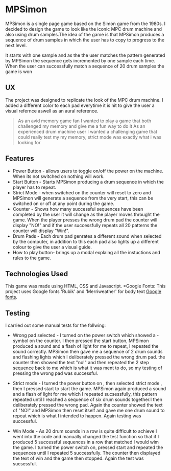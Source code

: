 # MPSimon

MPSimon is a single page game based on the Simon game from the 1980s. I decided
to design the game to look like the iconic MPC drum machine and also using drum 
samples.The idea of the game is that MPSimon produces a sequence of drum samples
in which the user has to copy to progress to the next level.

It starts with one sample and as the the user matches the pattern generated by
MPSimon the sequence gets incremented by one sample each time. When the user can 
successfully match a sequence of 20 drum samples the game is won

## UX
The project was designed to replicate the look of the MPC drum machine. I added 
a different color to each pad everytime it is hit to give the user a visual
refernce aswell as an aural reference. 
> As an avid memory game fan I wanted to play a game that both challenged my
memory and give me a fun way to do it
> As an experienced drum machine user I wanted a challenging game that could 
really test my my memory, strict mode was exactly what i was looking for

## Features 
* Power Button - allows users to toggle on/off the power on the machine. When 
 its not switched on nothing will work.
* Start Button - Starts MPSimon producing a drum sequence in which the player
 has to repeat.
* Strict Mode - when switched on the counter will reset to zero and MPSimon
 will generate a sequence from the very start, this can be switched on or off
 at any point during the game. 
* Counter - Shows how many successful sequences have been completed by the user
 it will change as the player moves throught the game. When the player presses the 
 wrong drum pad the counter will display "NO!" and if the user successfully
 repeats all 20 patterns the counter will display "Win!".
* Drum Pads - Each drum pad genrates a different sound when selected by the 
 computer, in addition to this each pad also lights up a different colour to give 
 the user a visual guide. 
* How to play button- brings up a modal explaing all the instuctions and rules
 to the game. 
 

## Technologies Used
This game was made using HTML, CSS and Javascript.
*Google Fonts: This project uses Google fonts 'Rubik' and 'Merriweather' for body text  [Google fonts](https://fonts.google.com/).

## Testing
I carried out some manual tests for the follwing:
* Wrong pad selected - I turned on the power switch which showed a - symbol on the 
  counter. I then pressed the start button, MPSimon produced a sound and a flash of light
  for me to repeat, I repeated the sound correctly. MPSimon then gave me a sequence of 2
  drum sounds and flashing lights which I deliberately pressed the wrong drum pad.
  the counter then showed the text "no!" and then repeated the 2 step sequence back to me 
  which is what it was ment to do, so my testing of pressing the wrong pad was successful.

* Strict mode - I turned the power button on , then selected strict mode , then I pressed
  start to start the game. MPSimon again produced a sound and a flash of light for me which
  I repeated sucsessfully, this pattern repeated until I reached a sequence of six drum
  sounds together.I then deliberately pressed the wrong pad. Again the counter showed
  the text of "NO!" and MPSimon then reset itself and gave me one drum sound to repeat
  which is what I intended to happen. Again testing was successful.

* Win Mode - As 20 drum sounds in a row is quite difficult to achieve I went into
  the code and manually changed the test function so that if I produced 5 successful
  sequences in a row that matched I would wim the game. I turned the power switch on,
  pressed start and repeated the sequences until I repeated 5 successfully. The counter then
  displayed the text of win and the game then stopped. Again the test was sucsessful.
